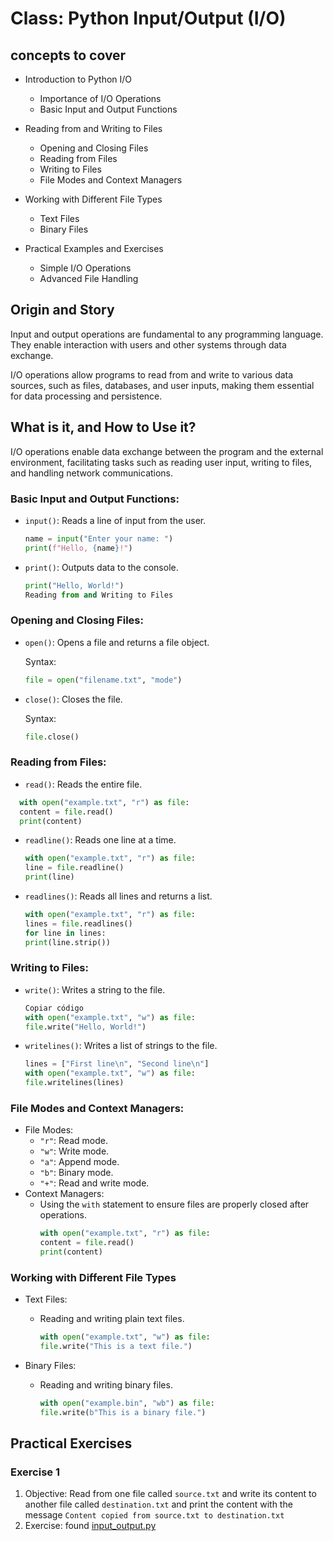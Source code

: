 # Class: Python Input/Output (I/O)

## concepts to cover

- Introduction to Python I/O

  - Importance of I/O Operations
  - Basic Input and Output Functions

- Reading from and Writing to Files

  - Opening and Closing Files
  - Reading from Files
  - Writing to Files
  - File Modes and Context Managers

- Working with Different File Types

  - Text Files
  - Binary Files

- Practical Examples and Exercises

  - Simple I/O Operations
  - Advanced File Handling

## Origin and Story

Input and output operations are fundamental to any programming language. They enable interaction with users and other systems through data exchange.

I/O operations allow programs to read from and write to various data sources, such as files, databases, and user inputs, making them essential for data processing and persistence.

## What is it, and How to Use it?

I/O operations enable data exchange between the program and the external environment, facilitating tasks such as reading user input, writing to files, and handling network communications.

### Basic Input and Output Functions:

- `input()`: Reads a line of input from the user.

  ```python
  name = input("Enter your name: ")
  print(f"Hello, {name}!")
  ```

- `print()`: Outputs data to the console.

  ```python
  print("Hello, World!")
  Reading from and Writing to Files
  ```

### Opening and Closing Files:

- `open()`: Opens a file and returns a file object.

  Syntax:

  ```python
  file = open("filename.txt", "mode")
  ```

- `close()`: Closes the file.

  Syntax:

  ```python
  file.close()
  ```

### Reading from Files:

- `read()`: Reads the entire file.

```python
  with open("example.txt", "r") as file:
  content = file.read()
  print(content)
```

- `readline()`: Reads one line at a time.

  ```python
  with open("example.txt", "r") as file:
  line = file.readline()
  print(line)
  ```

- `readlines()`: Reads all lines and returns a list.

  ```python
  with open("example.txt", "r") as file:
  lines = file.readlines()
  for line in lines:
  print(line.strip())
  ```

### Writing to Files:

- `write()`: Writes a string to the file.

  ```python
  Copiar código
  with open("example.txt", "w") as file:
  file.write("Hello, World!")
  ```

- `writelines()`: Writes a list of strings to the file.

  ```python
  lines = ["First line\n", "Second line\n"]
  with open("example.txt", "w") as file:
  file.writelines(lines)
  ```

### File Modes and Context Managers:

- File Modes:
  - `"r"`: Read mode.
  - `"w"`: Write mode.
  - `"a"`: Append mode.
  - `"b"`: Binary mode.
  - `"+"`: Read and write mode.
- Context Managers:
  - Using the `with` statement to ensure files are properly closed after operations.
    ```python
    with open("example.txt", "r") as file:
    content = file.read()
    print(content)
    ```

### Working with Different File Types

- Text Files:

  - Reading and writing plain text files.
    ```python
    with open("example.txt", "w") as file:
    file.write("This is a text file.")
    ```

- Binary Files:

  - Reading and writing binary files.
    ```python
    with open("example.bin", "wb") as file:
    file.write(b"This is a binary file.")
    ```

## Practical Exercises

### Exercise 1

1. Objective:
   Read from one file called `source.txt` and write its content to another file called `destination.txt` and print the content with the message `Content copied from source.txt to destination.txt`
2. Exercise:
   found [input_output.py](./input_output.py)
